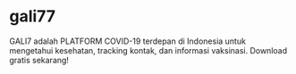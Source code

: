 # gali77
GALI7 adalah PLATFORM COVID-19 terdepan di Indonesia untuk mengetahui kesehatan, tracking kontak, dan informasi vaksinasi. Download gratis sekarang!
